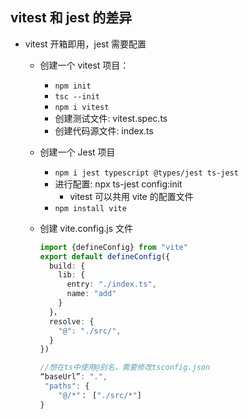 ## vitest 和 jest 的差异

- vitest 开箱即用，jest 需要配置

  - 创建一个 vitest 项目：

    - `npm init`
    - `tsc --init`
    - `npm i vitest`
    - 创建测试文件: vitest.spec.ts
    - 创建代码源文件: index.ts

  - 创建一个 Jest 项目

    - `npm i jest typescript @types/jest ts-jest`
    - 进行配置: npx ts-jest config:init
      - vitest 可以共用 vite 的配置文件
    - `npm install vite`

  - 创建 vite.config.js 文件

    ```ts
    import {defineConfig} from "vite"
    export default defineConfig({
      build: {
        lib: {
          entry: "./index.ts",
          name: "add"
        }
      }，
      resolve: {
        "@": "./src/",
      }
    })

    //想在ts中使用@别名，需要修改tsconfig.json
    “baseUrl”: ".",
     "paths": {
    	"@/*"： ["./src/*"]
    }
    ```
